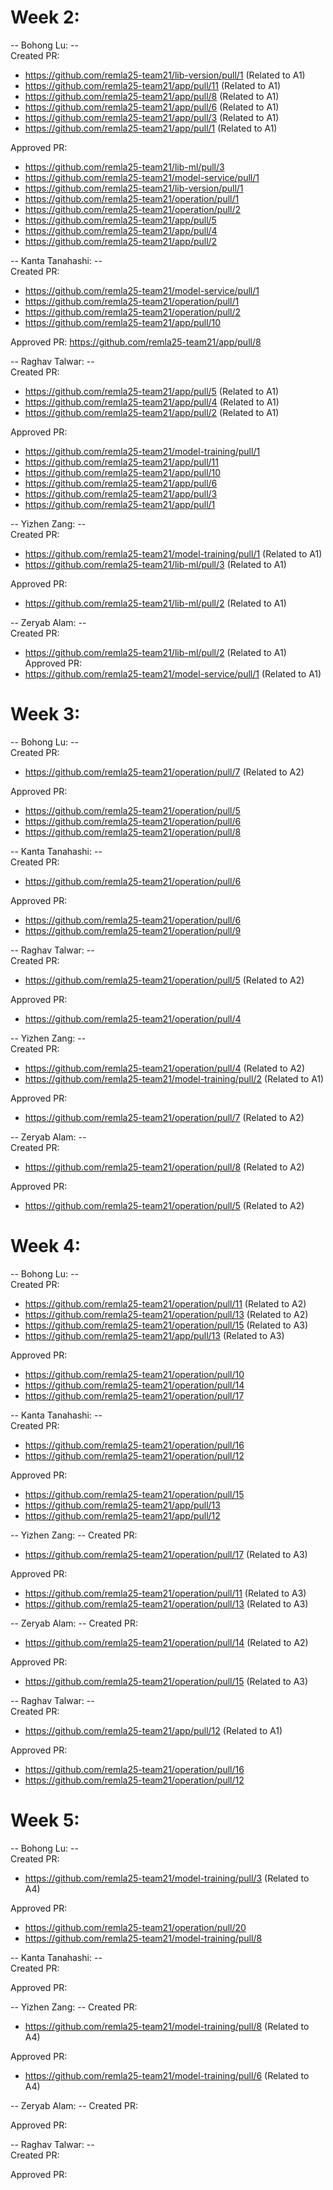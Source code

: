 # Week 2:

-- Bohong Lu: --  
Created PR:  
- https://github.com/remla25-team21/lib-version/pull/1  (Related to A1)
- https://github.com/remla25-team21/app/pull/11         (Related to A1)
- https://github.com/remla25-team21/app/pull/8          (Related to A1)
- https://github.com/remla25-team21/app/pull/6          (Related to A1)
- https://github.com/remla25-team21/app/pull/3          (Related to A1)
- https://github.com/remla25-team21/app/pull/1          (Related to A1)  

Approved PR:  
- https://github.com/remla25-team21/lib-ml/pull/3  
- https://github.com/remla25-team21/model-service/pull/1  
- https://github.com/remla25-team21/lib-version/pull/1  
- https://github.com/remla25-team21/operation/pull/1  
- https://github.com/remla25-team21/operation/pull/2  
- https://github.com/remla25-team21/app/pull/5  
- https://github.com/remla25-team21/app/pull/4  
- https://github.com/remla25-team21/app/pull/2  

-- Kanta Tanahashi: --  
Created PR:  
- https://github.com/remla25-team21/model-service/pull/1  
- https://github.com/remla25-team21/operation/pull/1  
- https://github.com/remla25-team21/operation/pull/2  
- https://github.com/remla25-team21/app/pull/10  

Approved PR: https://github.com/remla25-team21/app/pull/8  

-- Raghav Talwar: --  
Created PR:  
- https://github.com/remla25-team21/app/pull/5 (Related to A1)
- https://github.com/remla25-team21/app/pull/4 (Related to A1)
- https://github.com/remla25-team21/app/pull/2 (Related to A1)

Approved PR:  
- https://github.com/remla25-team21/model-training/pull/1  
- https://github.com/remla25-team21/app/pull/11  
- https://github.com/remla25-team21/app/pull/10  
- https://github.com/remla25-team21/app/pull/6  
- https://github.com/remla25-team21/app/pull/3  
- https://github.com/remla25-team21/app/pull/1  

-- Yizhen Zang: --  
Created PR:  
- https://github.com/remla25-team21/model-training/pull/1  (Related to A1)
- https://github.com/remla25-team21/lib-ml/pull/3  (Related to A1)

Approved PR: 
- https://github.com/remla25-team21/lib-ml/pull/2  (Related to A1)

-- Zeryab Alam: --  
Created PR: 
- https://github.com/remla25-team21/lib-ml/pull/2  (Related to A1)
Approved PR:
- https://github.com/remla25-team21/model-service/pull/1  (Related to A1)

# Week 3:

-- Bohong Lu: --  
Created PR:  
- https://github.com/remla25-team21/operation/pull/7  (Related to A2)  

Approved PR:  
- https://github.com/remla25-team21/operation/pull/5  
- https://github.com/remla25-team21/operation/pull/6  
- https://github.com/remla25-team21/operation/pull/8  

-- Kanta Tanahashi: --  
Created PR:  
- https://github.com/remla25-team21/operation/pull/6  

Approved PR:  
- https://github.com/remla25-team21/operation/pull/6  
- https://github.com/remla25-team21/operation/pull/9  

-- Raghav Talwar: --  
Created PR:  
- https://github.com/remla25-team21/operation/pull/5 (Related to A2)

Approved PR:  
- https://github.com/remla25-team21/operation/pull/4  

-- Yizhen Zang: --  
Created PR:  
- https://github.com/remla25-team21/operation/pull/4  (Related to A2)
- https://github.com/remla25-team21/model-training/pull/2  (Related to A1)

Approved PR:  
- https://github.com/remla25-team21/operation/pull/7  (Related to A2)

-- Zeryab Alam: --  
Created PR:  
- https://github.com/remla25-team21/operation/pull/8  (Related to A2)

Approved PR:  
- https://github.com/remla25-team21/operation/pull/5  (Related to A2)

# Week 4:

-- Bohong Lu: --  
Created PR:  
- https://github.com/remla25-team21/operation/pull/11  (Related to A2)
- https://github.com/remla25-team21/operation/pull/13  (Related to A2)
- https://github.com/remla25-team21/operation/pull/15  (Related to A3)
- https://github.com/remla25-team21/app/pull/13        (Related to A3)

Approved PR:  
- https://github.com/remla25-team21/operation/pull/10
- https://github.com/remla25-team21/operation/pull/14
- https://github.com/remla25-team21/operation/pull/17

-- Kanta Tanahashi: --  
Created PR:  
- https://github.com/remla25-team21/operation/pull/16
- https://github.com/remla25-team21/operation/pull/12

Approved PR:  
- https://github.com/remla25-team21/operation/pull/15
- https://github.com/remla25-team21/app/pull/13
- https://github.com/remla25-team21/app/pull/12

-- Yizhen Zang: --
Created PR: 
- https://github.com/remla25-team21/operation/pull/17  (Related to A3)

Approved PR: 
- https://github.com/remla25-team21/operation/pull/11  (Related to A3)
- https://github.com/remla25-team21/operation/pull/13  (Related to A3)

-- Zeryab Alam: --
Created PR: 
- https://github.com/remla25-team21/operation/pull/14  (Related to A2)

Approved PR: 
- https://github.com/remla25-team21/operation/pull/15 (Related to A3)

-- Raghav Talwar: --  
Created PR:  
- https://github.com/remla25-team21/app/pull/12 (Related to A1)

Approved PR:  
- https://github.com/remla25-team21/operation/pull/16
- https://github.com/remla25-team21/operation/pull/12

# Week 5:

-- Bohong Lu: --  
Created PR:  
- https://github.com/remla25-team21/model-training/pull/3  (Related to A4)

Approved PR:  
- https://github.com/remla25-team21/operation/pull/20
- https://github.com/remla25-team21/model-training/pull/8

-- Kanta Tanahashi: --  
Created PR:  

Approved PR:  

-- Yizhen Zang: --
Created PR: 
- https://github.com/remla25-team21/model-training/pull/8  (Related to A4)

Approved PR: 
- https://github.com/remla25-team21/model-training/pull/6  (Related to A4)

-- Zeryab Alam: --
Created PR: 

Approved PR: 

-- Raghav Talwar: --  
Created PR:  

Approved PR:  
